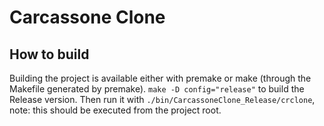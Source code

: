 # Carcassone Clone

## How to build
Building the project is available either with premake or make (through the Makefile generated by premake).
`make -D config="release"` to build the Release version. Then run it with `./bin/CarcassoneClone_Release/crclone`, note: this should be executed from the project root.
